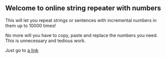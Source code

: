 ## Welcome to online string repeater with numbers

This will let you repeat strings or sentences with incremental numbers in them up to 10000 times!

No more will you have to copy, paste and replace the numbers you need. This is unnecessary and tedious work.

Just go to [a link](https://klothius.github.io/Online-string-repeater-with-numbers)
